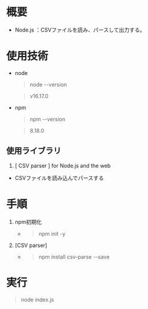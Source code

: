 # 概要
- Node.js ：CSVファイルを読み、パースして出力する。

# 使用技術
- node
  > node --version

  > v16.17.0

- npm
  > npm --version

  > 8.18.0

## 使用ライブラリ
1. [ CSV parser ] for Node.js and the web
  - CSVファイルを読み込んでパースする

# 手順
1. npm初期化
    - > npm init -y
1. [CSV parser]
    - > npm install csv-parse --save 

# 実行
> node index.js
